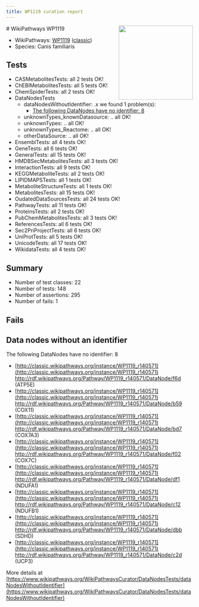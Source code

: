 ```yaml
---
title: WP1119 curation report
---
```


<img style="float: right; width: 200px" src="https://upload.wikimedia.org/wikipedia/commons/thumb/8/83/Wplogo_with_text_500.png/640px-Wplogo_with_text_500.png" />
# WikiPathways WP1119

* WikiPathways: [WP1119](https://wikipathways.org/pathways/WP1119) ([classic](https://classic.wikipathways.org/instance/WP1119))
* Species: Canis familiaris
## Tests
* CASMetabolitesTests: all 2 tests OK!
* ChEBIMetabolitesTests: all 5 tests OK!
* ChemSpiderTests: all 2 tests OK!
* DataNodesTests
    * dataNodesWithoutIdentifier: .x we found 1 problem(s):
        * [The following DataNodes have no identifier: 8](#d2d32fa7)
    * unknownTypes_knownDatasource: .. all OK!
    * unknownTypes: .. all OK!
    * unknownTypes_Reactome: .. all OK!
    * otherDataSource: .. all OK!
* EnsemblTests: all 4 tests OK!
* GeneTests: all 6 tests OK!
* GeneralTests: all 15 tests OK!
* HMDBSecMetabolitesTests: all 3 tests OK!
* InteractionTests: all 9 tests OK!
* KEGGMetaboliteTests: all 2 tests OK!
* LIPIDMAPSTests: all 1 tests OK!
* MetaboliteStructureTests: all 1 tests OK!
* MetabolitesTests: all 15 tests OK!
* OudatedDataSourcesTests: all 24 tests OK!
* PathwayTests: all 11 tests OK!
* ProteinsTests: all 2 tests OK!
* PubChemMetabolitesTests: all 3 tests OK!
* ReferencesTests: all 6 tests OK!
* Sec2PriProjectTests: all 6 tests OK!
* UniProtTests: all 5 tests OK!
* UnicodeTests: all 17 tests OK!
* WikidataTests: all 4 tests OK!


## Summary

* Number of test classes: 22
* Number of tests: 148
* Number of assertions: 295
* Number of fails: 1

## Fails

<a name="d2d32fa7" />

## Data nodes without an identifier

The following DataNodes have no identifier: 8

* [http://classic.wikipathways.org/instance/WP1119_r140571](http://classic.wikipathways.org/instance/WP1119_r140571) http://rdf.wikipathways.org/Pathway/WP1119_r140571/DataNode/f6d (ATP5E)
* [http://classic.wikipathways.org/instance/WP1119_r140571](http://classic.wikipathways.org/instance/WP1119_r140571) http://rdf.wikipathways.org/Pathway/WP1119_r140571/DataNode/b59 (COX11)
* [http://classic.wikipathways.org/instance/WP1119_r140571](http://classic.wikipathways.org/instance/WP1119_r140571) http://rdf.wikipathways.org/Pathway/WP1119_r140571/DataNode/bd7 (COX7A3)
* [http://classic.wikipathways.org/instance/WP1119_r140571](http://classic.wikipathways.org/instance/WP1119_r140571) http://rdf.wikipathways.org/Pathway/WP1119_r140571/DataNode/f02 (COX7C)
* [http://classic.wikipathways.org/instance/WP1119_r140571](http://classic.wikipathways.org/instance/WP1119_r140571) http://rdf.wikipathways.org/Pathway/WP1119_r140571/DataNode/df1 (NDUFA1)
* [http://classic.wikipathways.org/instance/WP1119_r140571](http://classic.wikipathways.org/instance/WP1119_r140571) http://rdf.wikipathways.org/Pathway/WP1119_r140571/DataNode/c12 (NDUFB1)
* [http://classic.wikipathways.org/instance/WP1119_r140571](http://classic.wikipathways.org/instance/WP1119_r140571) http://rdf.wikipathways.org/Pathway/WP1119_r140571/DataNode/dbb (SDHD)
* [http://classic.wikipathways.org/instance/WP1119_r140571](http://classic.wikipathways.org/instance/WP1119_r140571) http://rdf.wikipathways.org/Pathway/WP1119_r140571/DataNode/c2d (UCP3)


More details at [https://www.wikipathways.org/WikiPathwaysCurator/DataNodesTests/dataNodesWithoutIdentifier](https://www.wikipathways.org/WikiPathwaysCurator/DataNodesTests/dataNodesWithoutIdentifier)

